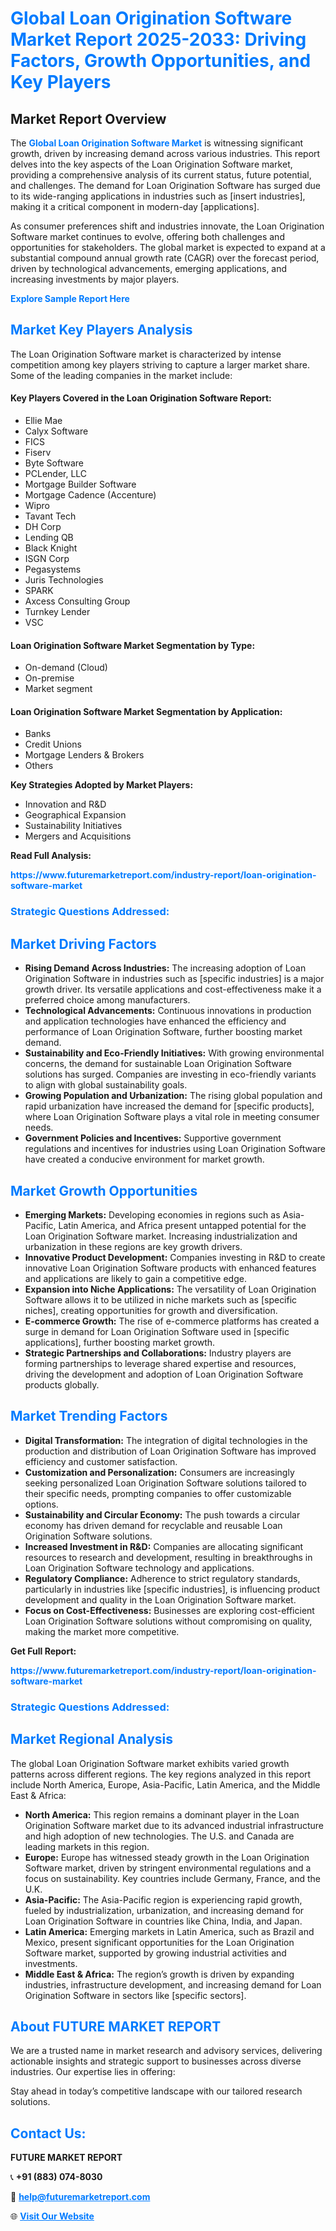 <h1 style="color: #007BFF;">Global Loan Origination Software Market Report 2025-2033: Driving Factors, Growth Opportunities, and Key Players</h1>

<section id="overview">
<h2>Market Report Overview</h2>
<p>The <a href="https://www.futuremarketreport.com/industry-report/loan-origination-software-market" style="color: #007BFF; text-decoration: none;"><strong>Global Loan Origination Software Market</strong></a> is witnessing significant growth, driven by increasing demand across various industries. This report delves into the key aspects of the Loan Origination Software market, providing a comprehensive analysis of its current status, future potential, and challenges. The demand for Loan Origination Software has surged due to its wide-ranging applications in industries such as [insert industries], making it a critical component in modern-day [applications].</p>
<p>As consumer preferences shift and industries innovate, the Loan Origination Software market continues to evolve, offering both challenges and opportunities for stakeholders. The global market is expected to expand at a substantial compound annual growth rate (CAGR) over the forecast period, driven by technological advancements, emerging applications, and increasing investments by major players.</p>
</section>

<section id="overview">
<p><a href="https://www.futuremarketreport.com/request-sample/reportId=102363" style="color: #007BFF; text-decoration: none;"><strong>Explore Sample Report Here</strong></a></p>
</section>

<section id="key-players">
<h2 style="color: #007BFF;">Market Key Players Analysis</h2>
<p>The Loan Origination Software market is characterized by intense competition among key players striving to capture a larger market share. Some of the leading companies in the market include:</p>
<h4>Key Players Covered in the Loan Origination Software Report:</h4>
<ul><li>Ellie Mae</li><li>Calyx Software</li><li>FICS</li><li>Fiserv</li><li>Byte Software</li><li>PCLender, LLC</li><li>Mortgage Builder Software</li><li>Mortgage Cadence (Accenture)</li><li>Wipro</li><li>Tavant Tech</li><li>DH Corp</li><li>Lending QB</li><li>Black Knight</li><li>ISGN Corp</li><li>Pegasystems</li><li>Juris Technologies</li><li>SPARK</li><li>Axcess Consulting Group</li><li>Turnkey Lender</li><li>VSC</li></ul>
<h4>Loan Origination Software Market Segmentation by Type:</h4>
<ul><li>On-demand (Cloud)</li><li>On-premise</li><li>Market segment</li></ul>

<h4>Loan Origination Software Market Segmentation by Application:</h4>
<ul><li>Banks</li><li>Credit Unions</li><li>Mortgage Lenders &amp; Brokers</li><li>Others</li></ul>
<p><strong>Key Strategies Adopted by Market Players:</strong></p>
<ul>
<li>Innovation and R&D</li>
<li>Geographical Expansion</li>
<li>Sustainability Initiatives</li>
<li>Mergers and Acquisitions</li>
</ul>
</section>

<section>
<p><strong>Read Full Analysis: </strong></p><a href="https://www.futuremarketreport.com/industry-report/loan-origination-software-market" style="color: #007BFF; text-decoration: none;"><strong>https://www.futuremarketreport.com/industry-report/loan-origination-software-market</strong></a>
<h3 style="color: #007BFF;">Strategic Questions Addressed:</h3>
</section>

<section id="driving-factors">
<h2 style="color: #007BFF;">Market Driving Factors</h2>
<ul>
<li><strong>Rising Demand Across Industries:</strong> The increasing adoption of Loan Origination Software in industries such as [specific industries] is a major growth driver. Its versatile applications and cost-effectiveness make it a preferred choice among manufacturers.</li>
<li><strong>Technological Advancements:</strong> Continuous innovations in production and application technologies have enhanced the efficiency and performance of Loan Origination Software, further boosting market demand.</li>
<li><strong>Sustainability and Eco-Friendly Initiatives:</strong> With growing environmental concerns, the demand for sustainable Loan Origination Software solutions has surged. Companies are investing in eco-friendly variants to align with global sustainability goals.</li>
<li><strong>Growing Population and Urbanization:</strong> The rising global population and rapid urbanization have increased the demand for [specific products], where Loan Origination Software plays a vital role in meeting consumer needs.</li>
<li><strong>Government Policies and Incentives:</strong> Supportive government regulations and incentives for industries using Loan Origination Software have created a conducive environment for market growth.</li>
</ul>
</section>

<section id="growth-opportunities">
<h2 style="color: #007BFF;">Market Growth Opportunities</h2>
<ul>
<li><strong>Emerging Markets:</strong> Developing economies in regions such as Asia-Pacific, Latin America, and Africa present untapped potential for the Loan Origination Software market. Increasing industrialization and urbanization in these regions are key growth drivers.</li>
<li><strong>Innovative Product Development:</strong> Companies investing in R&D to create innovative Loan Origination Software products with enhanced features and applications are likely to gain a competitive edge.</li>
<li><strong>Expansion into Niche Applications:</strong> The versatility of Loan Origination Software allows it to be utilized in niche markets such as [specific niches], creating opportunities for growth and diversification.</li>
<li><strong>E-commerce Growth:</strong> The rise of e-commerce platforms has created a surge in demand for Loan Origination Software used in [specific applications], further boosting market growth.</li>
<li><strong>Strategic Partnerships and Collaborations:</strong> Industry players are forming partnerships to leverage shared expertise and resources, driving the development and adoption of Loan Origination Software products globally.</li>
</ul>
</section>

<section id="trending-factors">
<h2 style="color: #007BFF;">Market Trending Factors</h2>
<ul>
<li><strong>Digital Transformation:</strong> The integration of digital technologies in the production and distribution of Loan Origination Software has improved efficiency and customer satisfaction.</li>
<li><strong>Customization and Personalization:</strong> Consumers are increasingly seeking personalized Loan Origination Software solutions tailored to their specific needs, prompting companies to offer customizable options.</li>
<li><strong>Sustainability and Circular Economy:</strong> The push towards a circular economy has driven demand for recyclable and reusable Loan Origination Software solutions.</li>
<li><strong>Increased Investment in R&D:</strong> Companies are allocating significant resources to research and development, resulting in breakthroughs in Loan Origination Software technology and applications.</li>
<li><strong>Regulatory Compliance:</strong> Adherence to strict regulatory standards, particularly in industries like [specific industries], is influencing product development and quality in the Loan Origination Software market.</li>
<li><strong>Focus on Cost-Effectiveness:</strong> Businesses are exploring cost-efficient Loan Origination Software solutions without compromising on quality, making the market more competitive.</li>
</ul>
</section>

<section>
<p><strong>Get Full Report: </strong></p><a href="https://www.futuremarketreport.com/industry-report/loan-origination-software-market" style="color: #007BFF; text-decoration: none;"><strong>https://www.futuremarketreport.com/industry-report/loan-origination-software-market</strong></a>
<h3 style="color: #007BFF;">Strategic Questions Addressed:</h3>
</section>


<section id="regional-analysis">
<h2 style="color: #007BFF;">Market Regional Analysis</h2>
<p>The global Loan Origination Software market exhibits varied growth patterns across different regions. The key regions analyzed in this report include North America, Europe, Asia-Pacific, Latin America, and the Middle East & Africa:</p>
<ul>
<li><strong>North America:</strong> This region remains a dominant player in the Loan Origination Software market due to its advanced industrial infrastructure and high adoption of new technologies. The U.S. and Canada are leading markets in this region.</li>
<li><strong>Europe:</strong> Europe has witnessed steady growth in the Loan Origination Software market, driven by stringent environmental regulations and a focus on sustainability. Key countries include Germany, France, and the U.K.</li>
<li><strong>Asia-Pacific:</strong> The Asia-Pacific region is experiencing rapid growth, fueled by industrialization, urbanization, and increasing demand for Loan Origination Software in countries like China, India, and Japan.</li>
<li><strong>Latin America:</strong> Emerging markets in Latin America, such as Brazil and Mexico, present significant opportunities for the Loan Origination Software market, supported by growing industrial activities and investments.</li>
<li><strong>Middle East & Africa:</strong> The region’s growth is driven by expanding industries, infrastructure development, and increasing demand for Loan Origination Software in sectors like [specific sectors].</li>
</ul>
</section>

<footer>
<h2 style="color: #007BFF;">About FUTURE MARKET REPORT</h2>
<p>We are a trusted name in market research and advisory services, delivering actionable insights and strategic support to businesses across diverse industries. Our expertise lies in offering:</p>

<p>Stay ahead in today’s competitive landscape with our tailored research solutions.</p>

<h2 style="color: #007BFF;">Contact Us:</h2>
<p><strong>FUTURE MARKET REPORT</strong></p>
<p>📞 <strong>+91 (883) 074-8030</strong></p>
<p>📧 <strong><a href="mailto:help@futuremarketreport.com" style="color: #007BFF;">help@futuremarketreport.com</a></strong></p>
<p>🌐 <strong><a href="https://www.futuremarketreport.com/" style="color: #007BFF;">Visit Our Website</a></strong></p>
</footer>